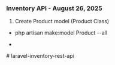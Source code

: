 ### Inventory API - August 26, 2025

1. Create Product model (Product Class)

-   php artisan make:model Product --all

-
#   l a r a v e l - i n v e n t o r y - r e s t - a p i  
 
